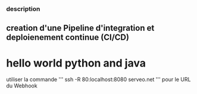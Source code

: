 ### description
## creation d'une Pipeline d'integration et deploienement continue (CI/CD)
# hello world python and java 
utiliser la commande 
'''
ssh -R 80:localhost:8080 serveo.net
'''
pour le URL du Webhook
